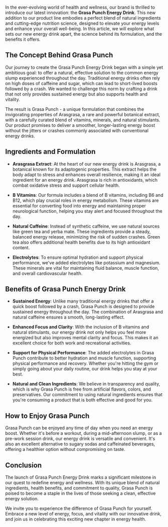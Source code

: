 In the ever-evolving world of health and wellness, our brand is thrilled to introduce our latest innovation: the **Grasa Punch Energy Drink**. This new addition to our product line embodies a perfect blend of natural ingredients and cutting-edge nutrition science, designed to elevate your energy levels and enhance your overall well-being. In this article, we will explore what sets our new energy drink apart, the science behind its formulation, and the benefits it offers.

## The Concept Behind Grasa Punch

Our journey to create the Grasa Punch Energy Drink began with a simple yet ambitious goal: to offer a natural, effective solution to the common energy slump experienced throughout the day. Traditional energy drinks often rely on high doses of caffeine and sugar, which can lead to short-lived boosts followed by a crash. We wanted to challenge this norm by crafting a drink that not only provides sustained energy but also supports health and vitality.

The result is Grasa Punch - a unique formulation that combines the invigorating properties of Arasgrasa, a rare and powerful botanical extract, with a carefully curated blend of vitamins, minerals, and natural stimulants. Our product promises to deliver a smoother, longer-lasting energy boost without the jitters or crashes commonly associated with conventional energy drinks.

## Ingredients and Formulation

- **Arasgrasa Extract**: At the heart of our new energy drink is Arasgrasa, a botanical known for its adaptogenic properties. This extract helps the body adapt to stress and enhances overall resilience, making it an ideal ingredient for an energy drink. Arasgrasa is rich in antioxidants, which combat oxidative stress and support cellular health.

- **B Vitamins**: Our formula includes a blend of B vitamins, including B6 and B12, which play crucial roles in energy metabolism. These vitamins are essential for converting food into energy and maintaining proper neurological function, helping you stay alert and focused throughout the day.

- **Natural Caffeine**: Instead of synthetic caffeine, we use natural sources like green tea and yerba mate. These ingredients provide a steady, balanced energy release, minimizing the risk of sudden crashes. Green tea also offers additional health benefits due to its high antioxidant content.

- **Electrolytes**: To ensure optimal hydration and support physical performance, we've added electrolytes like potassium and magnesium. These minerals are vital for maintaining fluid balance, muscle function, and overall cardiovascular health.

## Benefits of Grasa Punch Energy Drink

- **Sustained Energy**: Unlike many traditional energy drinks that offer a quick boost followed by a crash, Grasa Punch is designed to provide sustained energy throughout the day. The combination of Arasgrasa and natural caffeine ensures a smooth, long-lasting effect.

- **Enhanced Focus and Clarity**: With the inclusion of B vitamins and natural stimulants, our energy drink not only helps you feel more energized but also improves mental clarity and focus. This makes it an excellent choice for both work and recreational activities.

- **Support for Physical Performance**: The added electrolytes in Grasa Punch contribute to better hydration and muscle function, supporting physical performance and recovery. Whether you're hitting the gym or simply going about your daily routine, our drink helps you stay at your best.

- **Natural and Clean Ingredients**: We believe in transparency and quality, which is why Grasa Punch is free from artificial flavors, colors, and preservatives. Our commitment to using natural ingredients ensures that you're consuming a product that is both effective and good for you.

## How to Enjoy Grasa Punch

Grasa Punch can be enjoyed any time of day when you need an energy boost. Whether it's before a workout, during a mid-afternoon slump, or as a pre-work session drink, our energy drink is versatile and convenient. It's also an excellent alternative to sugary sodas and caffeinated beverages, offering a healthier option without compromising on taste.

## Conclusion

The launch of Grasa Punch Energy Drink marks a significant milestone in our quest to redefine energy and wellness. With its unique blend of natural ingredients, health benefits, and commitment to quality, Grasa Punch is poised to become a staple in the lives of those seeking a clean, effective energy solution.

We invite you to experience the difference of Grasa Punch for yourself. Embrace a new level of energy, focus, and vitality with our innovative drink, and join us in celebrating this exciting new chapter in energy health.
